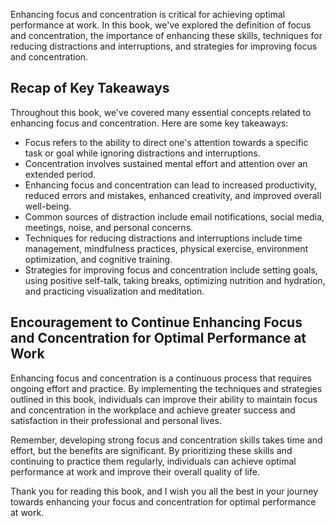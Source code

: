 
Enhancing focus and concentration is critical for achieving optimal performance at work. In this book, we've explored the definition of focus and concentration, the importance of enhancing these skills, techniques for reducing distractions and interruptions, and strategies for improving focus and concentration.

Recap of Key Takeaways
----------------------

Throughout this book, we've covered many essential concepts related to enhancing focus and concentration. Here are some key takeaways:

* Focus refers to the ability to direct one's attention towards a specific task or goal while ignoring distractions and interruptions.
* Concentration involves sustained mental effort and attention over an extended period.
* Enhancing focus and concentration can lead to increased productivity, reduced errors and mistakes, enhanced creativity, and improved overall well-being.
* Common sources of distraction include email notifications, social media, meetings, noise, and personal concerns.
* Techniques for reducing distractions and interruptions include time management, mindfulness practices, physical exercise, environment optimization, and cognitive training.
* Strategies for improving focus and concentration include setting goals, using positive self-talk, taking breaks, optimizing nutrition and hydration, and practicing visualization and meditation.

Encouragement to Continue Enhancing Focus and Concentration for Optimal Performance at Work
-------------------------------------------------------------------------------------------

Enhancing focus and concentration is a continuous process that requires ongoing effort and practice. By implementing the techniques and strategies outlined in this book, individuals can improve their ability to maintain focus and concentration in the workplace and achieve greater success and satisfaction in their professional and personal lives.

Remember, developing strong focus and concentration skills takes time and effort, but the benefits are significant. By prioritizing these skills and continuing to practice them regularly, individuals can achieve optimal performance at work and improve their overall quality of life.

Thank you for reading this book, and I wish you all the best in your journey towards enhancing your focus and concentration for optimal performance at work.